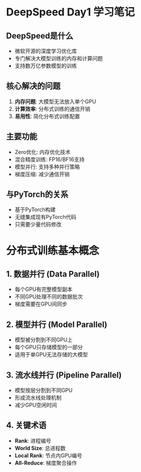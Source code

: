 # DeepSpeed Day1 学习笔记

## DeepSpeed是什么
- 微软开源的深度学习优化库
- 专门解决大模型训练的内存和计算问题
- 支持数万亿参数模型的训练

## 核心解决的问题
1. **内存问题**: 大模型无法放入单个GPU
2. **计算效率**: 分布式训练的通信开销
3. **易用性**: 简化分布式训练配置

## 主要功能
- Zero优化: 内存优化技术
- 混合精度训练: FP16/BF16支持
- 模型并行: 支持多种并行策略
- 梯度压缩: 减少通信开销

## 与PyTorch的关系
- 基于PyTorch构建
- 无缝集成现有PyTorch代码
- 只需要少量代码修改

# 分布式训练基本概念

## 1. 数据并行 (Data Parallel)
- 每个GPU有完整模型副本
- 不同GPU处理不同的数据批次
- 梯度需要在GPU间同步

## 2. 模型并行 (Model Parallel)  
- 模型被分割到不同GPU上
- 每个GPU只存储模型的一部分
- 适用于单GPU无法存储的大模型

## 3. 流水线并行 (Pipeline Parallel)
- 模型按层分割到不同GPU
- 形成流水线处理机制
- 减少GPU空闲时间

## 4. 关键术语
- **Rank**: 进程编号
- **World Size**: 总进程数
- **Local Rank**: 节点内GPU编号
- **All-Reduce**: 梯度聚合操作